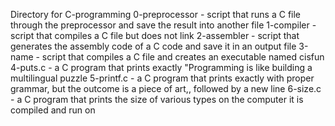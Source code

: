 Directory for C-programming
0-preprocessor - script that runs a C file through the preprocessor and save the result into another file
1-compiler - script that compiles a C file but does not link
2-assembler - script that generates the assembly code of a C code and save it in an output file
3-name - script that compiles a C file and creates an executable named cisfun
4-puts.c - a C program that prints exactly "Programming is like building a multilingual puzzle
5-printf.c -  a C program that prints exactly with proper grammar, but the outcome is a piece of art,, followed by a new line
6-size.c - a C program that prints the size of various types on the computer it is compiled and run on
